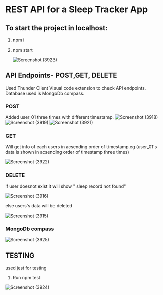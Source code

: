 # REST API for a Sleep Tracker App

## To start the project in localhost:

1. npm i
2. npm start <br/>
   
   ![Screenshot (3923)](https://github.com/sakshi8299/sleep_tracker_app1/assets/78993444/1626a024-fd60-42e8-81a1-00f9f8a814a9)

## API Endpoints- POST,GET, DELETE

Used Thunder Client Visual code extension to check API endpoints.<br/>
Database used is MongoDb compass.

### POST
Added user_01 three times with different timestamp.
![Screenshot (3918)](https://github.com/sakshi8299/sleep_tracker_app1/assets/78993444/4a25b136-4d9b-43e1-b274-beefdc8ab86e)
![Screenshot (3919)](https://github.com/sakshi8299/sleep_tracker_app1/assets/78993444/4f10554a-3535-4029-bc60-f1de020673dd)
![Screenshot (3921)](https://github.com/sakshi8299/sleep_tracker_app1/assets/78993444/19d00472-644d-421a-a75a-70f4b4a218a2)


### GET
Will get info of each users in acsending order of timestamp.eg (user_01's data is shown in acsending order of timestamp three times)

![Screenshot (3922)](https://github.com/sakshi8299/sleep_tracker_app1/assets/78993444/c86aa588-dc5b-4f12-97a4-e7013ef8ad1f)


### DELETE
if user doesnot exist it will show " sleep record not found"

![Screenshot (3916)](https://github.com/sakshi8299/sleep_tracker_app/assets/78993444/4f90ac98-92c5-4a82-89de-56d246528c9e)

else users's data will be deleted

![Screenshot (3915)](https://github.com/sakshi8299/sleep_tracker_app/assets/78993444/fb180cf3-5725-4dc3-a6ae-bf2bc742d640)

### MongoDb compass

![Screenshot (3925)](https://github.com/sakshi8299/sleep_tracker_app1/assets/78993444/12f15567-0ae3-4b46-98e0-43fe928c898c)


## TESTING
used jest for testing

1. Run npm test
   
![Screenshot (3924)](https://github.com/sakshi8299/sleep_tracker_app/assets/78993444/1458b00a-50dd-4b33-936f-c0d49ee2ae8c)
